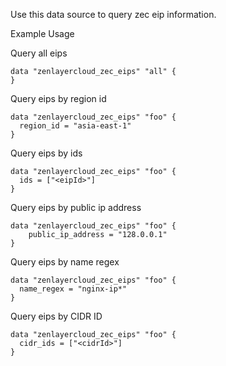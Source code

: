 Use this data source to query zec eip information.

Example Usage

Query all eips

```hcl
data "zenlayercloud_zec_eips" "all" {
}
```

Query eips by region id

```hcl
data "zenlayercloud_zec_eips" "foo" {
  region_id = "asia-east-1"
}
```

Query eips by ids

```hcl
data "zenlayercloud_zec_eips" "foo" {
  ids = ["<eipId>"]
}
```

Query eips by public ip address

```hcl
data "zenlayercloud_zec_eips" "foo" {
	public_ip_address = "128.0.0.1"
}
```

Query eips by name regex

```hcl
data "zenlayercloud_zec_eips" "foo" {
  name_regex = "nginx-ip*"
}
```

Query eips by CIDR ID

```hcl
data "zenlayercloud_zec_eips" "foo" {
  cidr_ids = ["<cidrId>"]
}
```
